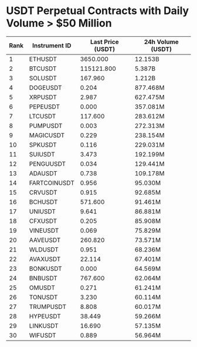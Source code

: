 # USDT Perpetual Contracts with Daily Volume > $50 Million

| Rank | Instrument ID | Last Price (USDT) | 24h Volume (USDT) |
|------|---------------|-------------------|-------------------|
| 1 | ETHUSDT | 3650.000 | 12.153B |
| 2 | BTCUSDT | 115121.800 | 5.387B |
| 3 | SOLUSDT | 167.960 | 1.212B |
| 4 | DOGEUSDT | 0.204 | 877.468M |
| 5 | XRPUSDT | 2.987 | 627.475M |
| 6 | PEPEUSDT | 0.000 | 357.081M |
| 7 | LTCUSDT | 117.600 | 283.612M |
| 8 | PUMPUSDT | 0.003 | 272.313M |
| 9 | MAGICUSDT | 0.229 | 238.154M |
| 10 | SPKUSDT | 0.116 | 229.031M |
| 11 | SUIUSDT | 3.473 | 192.199M |
| 12 | PENGUUSDT | 0.034 | 129.441M |
| 13 | ADAUSDT | 0.738 | 109.178M |
| 14 | FARTCOINUSDT | 0.956 | 95.030M |
| 15 | CRVUSDT | 0.915 | 92.685M |
| 16 | BCHUSDT | 571.600 | 91.461M |
| 17 | UNIUSDT | 9.641 | 86.881M |
| 18 | CFXUSDT | 0.205 | 85.908M |
| 19 | VINEUSDT | 0.069 | 75.829M |
| 20 | AAVEUSDT | 260.820 | 73.571M |
| 21 | WLDUSDT | 0.951 | 68.236M |
| 22 | AVAXUSDT | 22.114 | 67.401M |
| 23 | BONKUSDT | 0.000 | 64.569M |
| 24 | BNBUSDT | 767.600 | 62.064M |
| 25 | OMUSDT | 0.271 | 61.241M |
| 26 | TONUSDT | 3.230 | 60.114M |
| 27 | TRUMPUSDT | 8.808 | 60.017M |
| 28 | HYPEUSDT | 38.449 | 59.266M |
| 29 | LINKUSDT | 16.690 | 57.135M |
| 30 | WIFUSDT | 0.889 | 56.964M |

